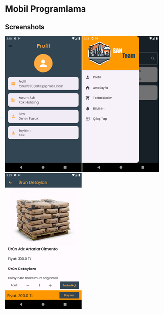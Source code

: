 # Mobil Programlama



## Screenshots
<img width="250" src="https://raw.githubusercontent.com/Omerfarukatik/sanayitedarikprog/main/assets/Screenshot_1705763915.png">

<img width="250" src="https://raw.githubusercontent.com/Omerfarukatik/sanayitedarikprog/main/assets/Screenshot_1705764799.png">

<img width="250" src="https://raw.githubusercontent.com/Omerfarukatik/sanayitedarikprog/main/assets/Screenshot_1705764808.png">
